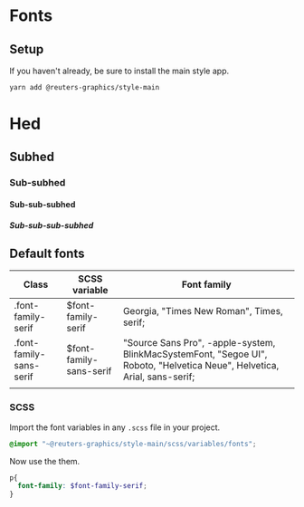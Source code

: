 # Fonts

## Setup

If you haven't already, be sure to install the main style app.

```bash
yarn add @reuters-graphics/style-main
```
# Hed
## Subhed
### Sub-subhed
#### Sub-sub-subhed
##### Sub-sub-sub-subhed

## Default fonts


| Class                   | SCSS variable           | Font family                                                                                                               |
|-------------------------|-------------------------|---------------------------------------------------------------------------------------------------------------------------|
| .font-family-serif      | $font-family-serif      | Georgia, "Times New Roman", Times, serif;                                                                                 |
| .font-family-sans-serif | $font-family-sans-serif | "Source Sans Pro", -apple-system, BlinkMacSystemFont, "Segoe UI", Roboto, "Helvetica Neue", Helvetica, Arial, sans-serif; |
|                         |                         |                                                                                                                           |


### SCSS

Import the font variables in any `.scss` file in your project.

```scss
@import "~@reuters-graphics/style-main/scss/variables/fonts";
```

Now use the them.

```scss
p{
  font-family: $font-family-serif;
}
```
